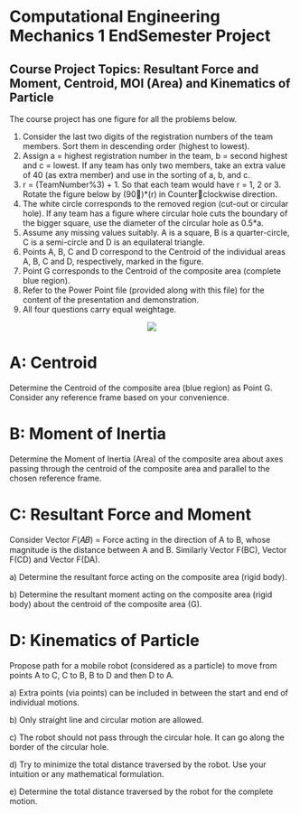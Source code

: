 # Computational Engineering Mechanics 1 EndSemester Project

## Course Project Topics: Resultant Force and Moment, Centroid, MOI (Area) and Kinematics of Particle

The course project has one figure for all the problems below. 
1. Consider the last two digits of the registration numbers of the team members. Sort them in descending order (highest to 
lowest). 
2. Assign a = highest registration number in the team, b = second highest and c = lowest. If any team has only two members, 
take an extra value of 40 (as extra member) and use in the sorting of a, b, and c.
3. r = (TeamNumber%3) + 1. So that each team would have r = 1, 2 or 3. Rotate the figure below by (90)*(r) in Counterclockwise direction.
4. The white circle corresponds to the removed region (cut-out or circular hole). If any team has a figure where circular hole 
cuts the boundary of the bigger square, use the diameter of the circular hole as 0.5*a.
5. Assume any missing values suitably. A is a square, B is a quarter-circle, C is a semi-circle and D is an equilateral triangle.
6. Points A, B, C and D correspond to the Centroid of the individual areas A, B, C and D, respectively, marked in the figure.
7. Point G corresponds to the Centroid of the composite area (complete blue region).
8. Refer to the Power Point file (provided along with this file) for the content of the presentation and demonstration.
9. All four questions carry equal weightage.

<p align="center"> <img src="https://user-images.githubusercontent.com/73754194/153809368-370f4e11-73b2-4985-88cb-0708e7f1d348.png"> </p>

# A: Centroid
Determine the Centroid of the composite area (blue region) as Point G. Consider any reference frame based on your convenience. 

# B: Moment of Inertia
Determine the Moment of Inertia (Area) of the composite area about axes passing through the centroid of the composite area and 
parallel to the chosen reference frame.

# C: Resultant Force and Moment
Consider Vector 𝐹(𝐴𝐵) = Force acting in the direction of A to B, whose magnitude is the distance between A and B. Similarly Vector F(BC), Vector F(CD) and Vector F(DA).

   a) Determine the resultant force acting on the composite area (rigid body).
 
   b) Determine the resultant moment acting on the composite area (rigid body) about the centroid of the composite area (G).

# D: Kinematics of Particle

Propose path for a mobile robot (considered as a particle) to move from points A to C, C to B, B to D and then D to A. 
  
   a) Extra points (via points) can be included in between the start and end of individual motions.
   
   b) Only straight line and circular motion are allowed.
   
   c) The robot should not pass through the circular hole. It can go along the border of the circular hole.
   
   d) Try to minimize the total distance traversed by the robot. Use your intuition or any mathematical formulation.

   e) Determine the total distance traversed by the robot for the complete motion.
